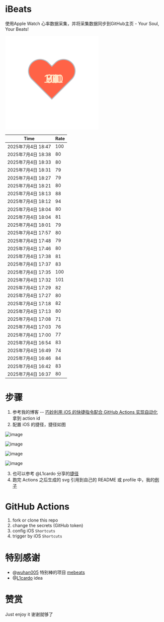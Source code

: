 # iBeats
使用Apple Watch 心率数据采集，并将采集数据同步到GitHub主页 - Your Soul, Your Beats!

![](./files/heart.svg)

<!--START_SECTION:my_heart_rate-->
| Time | Rate | 
 | ---- | ---- | 
| 2025年7月4日 18:47 | 100 |
| 2025年7月4日 18:38 | 80 |
| 2025年7月4日 18:33 | 80 |
| 2025年7月4日 18:31 | 79 |
| 2025年7月4日 18:27 | 79 |
| 2025年7月4日 18:21 | 80 |
| 2025年7月4日 18:13 | 88 |
| 2025年7月4日 18:12 | 94 |
| 2025年7月4日 18:04 | 80 |
| 2025年7月4日 18:04 | 81 |
| 2025年7月4日 18:01 | 79 |
| 2025年7月4日 17:57 | 80 |
| 2025年7月4日 17:48 | 79 |
| 2025年7月4日 17:46 | 80 |
| 2025年7月4日 17:38 | 81 |
| 2025年7月4日 17:37 | 83 |
| 2025年7月4日 17:35 | 100 |
| 2025年7月4日 17:32 | 101 |
| 2025年7月4日 17:29 | 82 |
| 2025年7月4日 17:27 | 80 |
| 2025年7月4日 17:18 | 82 |
| 2025年7月4日 17:13 | 80 |
| 2025年7月4日 17:08 | 71 |
| 2025年7月4日 17:03 | 76 |
| 2025年7月4日 17:00 | 77 |
| 2025年7月4日 16:54 | 83 |
| 2025年7月4日 16:49 | 74 |
| 2025年7月4日 16:46 | 84 |
| 2025年7月4日 16:42 | 83 |
| 2025年7月4日 16:37 | 80 |

<!--END_SECTION:my_heart_rate-->

# 步骤
1. 参考我的博客 -- [巧妙利用 iOS 的快捷指令配合 GitHub Actions 实现自动化](https://github.com/yihong0618/gitblog/issues/198) 拿到 action id
2. 配置 iOS 的捷径，捷径如图

![image](https://user-images.githubusercontent.com/15976103/122154218-0db0b480-ce97-11eb-93bb-5aec07c558dc.png)

![image](https://user-images.githubusercontent.com/15976103/122154236-186b4980-ce97-11eb-8e4b-70551a0391ae.png)

![image](https://user-images.githubusercontent.com/15976103/122154268-2d47dd00-ce97-11eb-902e-3acf292265a9.png)

![image](https://user-images.githubusercontent.com/15976103/122174055-fa144680-ceb4-11eb-9be2-3eb83cd516f7.png)

3. 也可以参考 @L1cardo 分享的[捷径](https://www.icloud.com/shortcuts/6ab6047b459c41ad822ad6b94b1c03d4)
4. 跑完 Actions 之后生成的 svg 引用到自己的 README 或 profile 中，我的[例子](https://github.com/yihong0618) 

# GitHub Actions

1. fork or clone this repo
2. change the secrets (GitHub token)
3. config iOS `Shortcuts` 
4. trigger by iOS `Shortcuts`

# 特别感谢
- @[wuhan005](https://github.com/wuhan005) 特别棒的项目 [mebeats](https://github.com/wuhan005/mebeats)
- @[L1cardo](https://github.com/L1cardo) idea

# 赞赏
Just enjoy it
谢谢就够了
